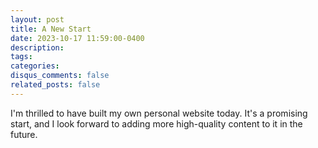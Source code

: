 ```yaml
---
layout: post
title: A New Start
date: 2023-10-17 11:59:00-0400
description: 
tags: 
categories:
disqus_comments: false
related_posts: false
---
```


I'm thrilled to have built my own personal website today. It's a promising start, and I look forward to adding more high-quality content to it in the future.
